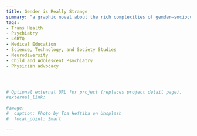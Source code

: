 ```yaml
---
title: Gender is Really Strange 
summary: "a graphic novel about the rich complexities of gender—sociocultural to neuroscience—as part of the …is really strange series; Jessica Kingsley Publishing [in press; October 2023]"
tags:
- Trans Health
- Psychiatry
- LGBTQ
- Medical Education
- Science, Technology, and Society Studies
- Neurodiversity
- Child and Adolescent Psychiatry
- Physician advocacy




# Optional external URL for project (replaces project detail page).
#external_link: 

#image:
#  caption: Photo by Toa Heftiba on Unsplash
#  focal_point: Smart

---
```

